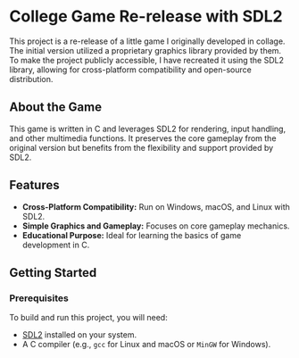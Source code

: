 # College Game Re-release with SDL2

This project is a re-release of a little game I originally developed in collage. The initial version utilized a proprietary graphics library provided by them. To make the project publicly accessible, I have recreated it using the SDL2 library, allowing for cross-platform compatibility and open-source distribution.

## About the Game
This game is written in C and leverages SDL2 for rendering, input handling, and other multimedia functions. It preserves the core gameplay from the original version but benefits from the flexibility and support provided by SDL2.

## Features
- **Cross-Platform Compatibility:** Run on Windows, macOS, and Linux with SDL2.
- **Simple Graphics and Gameplay:** Focuses on core gameplay mechanics.
- **Educational Purpose:** Ideal for learning the basics of game development in C.

## Getting Started

### Prerequisites
To build and run this project, you will need:
- [SDL2](https://www.libsdl.org/) installed on your system.
- A C compiler (e.g., `gcc` for Linux and macOS or `MinGW` for Windows).
